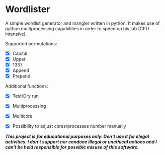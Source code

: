 # Wordlister
A simple wordlist generator and mangler written in python.
It makes use of python multiprocessing capabilities in order to speed up his job (CPU intensive).


Supported permutations:
 - [x] Capital
 - [x] Upper
 - [x] 1337
 - [x] Append
 - [x] Prepend

Additional functions:
 - [x] Test/Dry run
 - [x] Multiprocessing
 - [x] Multicore
 - [x] Possibility to adjust cores/processes number manually



**_This project is for educational purposes only. Don't use it for illegal activities. I don't support nor condone illegal or unethical actions and I can't be held responsible for possible misuse of this software._**
